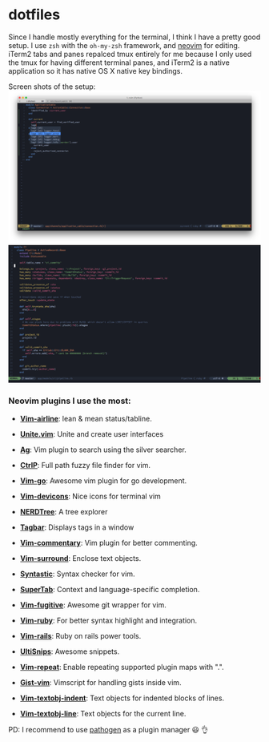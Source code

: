 dotfiles
========

Since I handle mostly everything for the terminal, I think I have a pretty good setup. I use `zsh` with the `oh-my-zsh` framework, and [neovim](https://github.com/neovim/neovim) for editing. iTerm2 tabs and panes repalced tmux entirely for me because I only used the tmux for having different terminal panes, and iTerm2 is a native application so it has native OS X native key bindings.

Screen shots of the setup:
![iterm2+neovim](https://github.com/kriox26/dotfiles/blob/master/imgs/neovim1.png)
![neovim+plugin](https://github.com/kriox26/dotfiles/blob/master/imgs/neovim2.png)


### Neovim plugins I use the most:

* **[Vim-airline](https://github.com/bling/vim-airline)**:
lean & mean status/tabline.

* **[Unite.vim](https://github.com/Shougo/unite.vim)**:
Unite and create user interfaces

* **[Ag](https://github.com/ervandew/ag)**:
Vim plugin to search using the silver searcher.

* **[CtrlP](https://github.com/kien/ctrlp.vim)**:
Full path fuzzy file finder for vim.

* **[Vim-go](https://github.com/fatih/vim-go)**:
Awesome vim plugin for go development.

* **[Vim-devicons](https://github.com/ryanoasis/vim-devicons)**:
Nice icons for terminal vim

* **[NERDTree](https://github.com/scrooloose/nerdtree.git)**:
A tree explorer

* **[Tagbar](https://github.com/majutsushi/tagbar)**:
Displays tags in a window

* **[Vim-commentary](https://github.com/tpope/vim-commentary)**:
Vim plugin for better commenting.

* **[Vim-surround](https://github.com/tpope/vim-surround)**:
Enclose text objects.

* **[Syntastic](https://github.com/scrooloose/syntastic)**:
Syntax checker for vim.

* **[SuperTab](https://github.com/ervandew/supertab)**:
Context and language-specific completion.

* **[Vim-fugitive](https://github.com/tpope/vim-fugitive)**:
Awesome git wrapper for vim.

* **[Vim-ruby](https://github.com/vim-ruby/vim-ruby)**:
For better syntax highlight and integration.

* **[Vim-rails](https://github.com/tpope/vim-rails)**:
Ruby on rails power tools.

* **[UltiSnips](https://github.com/SirVer/ultisnips)**:
Awesome snippets.

* **[Vim-repeat](https://github.com/tpope/vim-repeat)**:
Enable repeating supported plugin maps with ".".

* **[Gist-vim](https://github.com/mattn/gist-vim)**:
Vimscript for handling gists inside vim.

* **[Vim-textobj-indent](https://github.com/kana/vim-textobj-indent)**:
Text objects for indented blocks of lines.

* **[Vim-textobj-line](https://github.com/kana/vim-textobj-line)**:
Text objects for the current line.

PD: I recommend to use [pathogen](https://github.com/tpope/vim-pathogen) as a plugin manager :smiley: :ok_hand:
